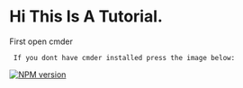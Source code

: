 <h1> Hi This Is A Tutorial. </h1>


First open cmder

<code> If you dont have cmder installed press the image below: </code>

<a target="_blank" href="https://cmder.net/">
     <img src="https://avatars.githubusercontent.com/u/11646750?s=400&v=4" alt="NPM version">
</a>
